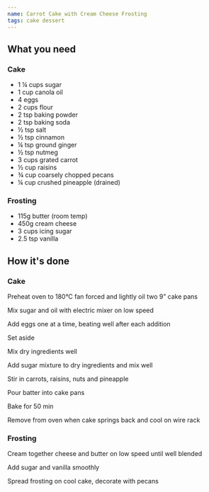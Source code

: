 ```yaml
---
name: Carrot Cake with Cream Cheese Frosting
tags: cake dessert
---
```


## What you need

### Cake
* 1 ¼ cups sugar
* 1 cup canola oil
* 4 eggs
* 2 cups flour
* 2 tsp baking powder
* 2 tsp baking soda
* ½ tsp salt
* ½ tsp cinnamon
* ¼ tsp ground ginger
* ½ tsp nutmeg
* 3 cups grated carrot
* ½ cup raisins
* ¾ cup coarsely chopped pecans
* ¼ cup crushed pineapple (drained)

### Frosting
* 115g butter (room temp)
* 450g cream cheese
* 3 cups icing sugar
* 2.5 tsp vanilla

<!-- break -->

## How it's done

### Cake

Preheat oven to 180°C fan forced and lightly oil two 9” cake pans

Mix sugar and oil with electric mixer on low speed

Add eggs one at a time, beating well after each addition

Set aside

Mix dry ingredients well

Add sugar mixture to dry ingredients and mix well

Stir in carrots, raisins, nuts and pineapple

Pour batter into cake pans

Bake for 50 min

Remove from oven when cake springs back and cool on wire rack

### Frosting

Cream together cheese and butter on low speed until well blended

Add sugar and vanilla smoothly

Spread frosting on cool cake, decorate with pecans
